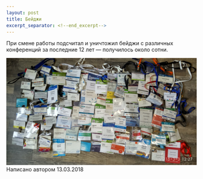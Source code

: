 ```yaml
---
layout: post
title: Бейджи  
excerpt_separator: <!--end_excerpt-->
---
```

При смене работы подсчитал и уничтожил бейджи с различных конференций за последние 12 лет — получилось около сотни.  
<!--end_excerpt-->
![Бейджи](/img/2018-08-23-Бейджи.png)  
Написано автором 13.03.2018
